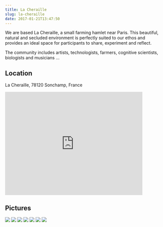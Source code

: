 ```yaml
---
title: La Cheraille
slug: la-cheraille
date: 2017-01-21T13:47:50
---
```


We are based La Cheraille, a small farming hamlet near Paris. This beautiful, natural and secluded environment is perfectly suited to our ethos and provides an ideal space for participants to share, experiment and reflect.

The community includes artists, technologists, farmers, cognitive scientists, biologists and musicians ...

## Location

La Cheraille, 78120 Sonchamp, France

<iframe src="https://www.google.com/maps/embed?pb=!1m18!1m12!1m3!1d168429.23446498803!2d2.1464563156773004!3d48.73019408239067!2m3!1f0!2f0!3f0!3m2!1i1024!2i768!4f13.1!3m3!1m2!1s0x47e4245e8d738939%3A0x34b08f1a22c1cd5b!2sLa+Cheraille%2C+78120+Sonchamp%2C+France!5e0!3m2!1sen!2suk!4v1457889186272" style="border:0" allowfullscreen="" width="450" height="337" frameborder="0"></iframe>

## Pictures

<img src="/images/DSC_8791_Sarah_Hickson_768x512.jpg">
<img src="/images/la_cheraille1_768x577.png">
<img src="/images/la_cheraille2_768x574.png">
<img src="/images/DSC_8829_Sarah_Hickson1_768x512.jpg">
<img src="/images/DSC_8796_Sarah_Hickson_768x512.jpg">
<img src="/images/DSC_0070_Sarah_Hickson_768x512.jpg">
<img src="/images/DSC_8836_Sarah_Hickson_768x512.jpg">
